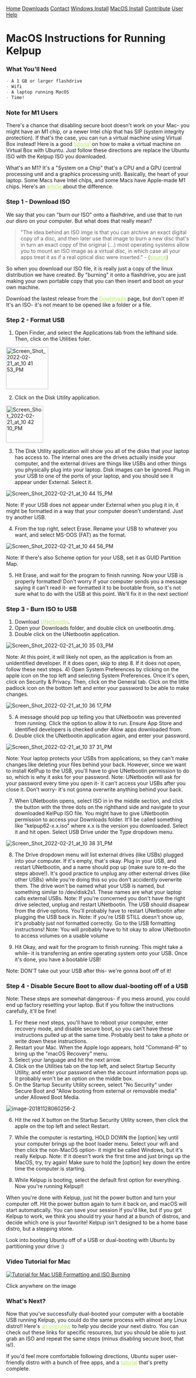 <a href="../Home/index.html" class="btn">Home</a> <a href="Releases.html" class="btn">Downloads</a> <a href="../Contact/contact.html" class="btn">Contact</a> <a href="WindowsDownload.html" class="btn">Windows Install</a> <a href="../Instructions/MacDownload.html" class="btn">MacOS Install</a> <a href="https://github.com/kelpup/woof-CE" class="btn">Contribute</a> <a href="../User/user.html" class="btn">User Help</a> 

# MacOS Instructions for Running Kelpup

### What You'll Need
```markdown
- A 1 GB or larger flashdrive
- Wifi
- A laptop running MacOS
- Time!
```

### Note for M1 Users
There's a chance that disabling secure boot doesn't work on your Mac- you might have an M1 chip, or a newer Intel chip that has SIP (system integrity protection). If that's the case, you can run a virtual machine using Virtual Box instead! Here is a good <a href="https://ubuntu.com/tutorials/how-to-run-ubuntu-desktop-on-a-virtual-machine-using-virtualbox#1-overview" style="color: #b5e853; text-decoration: underline;text-decoration-style: dotted;">tutorial</a> on how to make a virtual machine on Virtual Box with Ubuntu. Just follow these directions are replace the Ubuntu ISO with the Kelpup ISO you downloaded.

What's an M1? It's a "System on a Chip" that's a CPU and a GPU (central processing unit and a graphics processing unit). Basically, the heart of your laptop. Some Macs have Intel chips, and some Macs have Apple-made M1 chips. Here's an <a href="https://www.laptopmag.com/news/apple-m1-vs-intel-cpu-this-is-the-best-processor-for-your-laptop" style="color: #b5e853; text-decoration: underline;text-decoration-style: dotted;">article</a> about the difference.

### Step 1 - Download ISO
We say that you can "burn our ISO" onto a flashdrive, and use that to run our disro on your computer. But what does that really mean? 

> "The idea behind an ISO imge is that you can archive an exact digital copy of a disc, and then later use that image to burn a new disc that's in turn an exact copy of the original (...) most operating systems allow you to mount an ISO image as a virtual disc, in which case all your apps treat it as if a real optical disc were inserted." - (<a href="https://www.howtogeek.com/356714/what-is-an-iso-file-and-how-do-i-open-one/" style="color: #b5e853; text-decoration: underline;text-decoration-style: dotted;">source</a>)

So when you download our ISO file, it is really just a copy of the linux distribution we have created. By "burning" it onto a flashdrive, you are just making your own portable copy that you can then insert and boot on your own machine.

Download the lastest release from the <a href="Releases.html" style="color: #b5e853; text-decoration: underline;text-decoration-style: dotted;">Downloads</a> page, but don't open it! It's an ISO- it's not meant to be opened like a folder or a file.

### Step 2 - Format USB
1) Open Finder, and select the Applications tab from the lefthand side. Then, click on the Utilities foler. 

<img width="115" alt="Screen_Shot_2022-02-21_at_10 41 53_PM" src="https://user-images.githubusercontent.com/65368903/155399733-d08c9905-aa7d-42fe-99d9-4b9870aaff28.png">

2) Click on the Disk Utility application.

<img width="101" alt="Screen_Shot_2022-02-21_at_10 42 10_PM" src="https://user-images.githubusercontent.com/65368903/155399816-1ee4bf06-8504-479c-b9d1-48ec9baab9a5.png">

3) The Disk Utility application will show you all of the disks that your laptop has access to. The internal ones are the drives actually inside your computer, and the external drives are things like USBs and other things you physically plug into your laptop. Disk images can be ignored. Plug in your USB to one of the ports of your laptop, and you should see it appear under External. Select it.

![Screen_Shot_2022-02-21_at_10 44 15_PM](https://user-images.githubusercontent.com/65368903/155399927-b2f7a270-93ce-4c0f-b666-a54091896f97.png)

Note: If your USB does not appear under External when you plug it in, it might be formatted in a way that your computer doesn't understand. Just try another USB.

4) From the top right, select Erase. Rename your USB to whatever you want, and select MS-DOS (FAT) as the format. 

![Screen_Shot_2022-02-21_at_10 44 56_PM](https://user-images.githubusercontent.com/65368903/155400385-4f0f20a1-2858-4e15-b62c-0b81304f224d.png)

Note: If there's also Scheme option for your USB, set it as GUID Partition Map.

5) Hit Erase, and wait for the program to finish running. Now your USB is properly formatted! Don't worry if your computer sends you a message saying it can't read it- we formatted it to be bootable from, so it's not sure what to do with the USB at this point. We'll fix it in the next section!

### Step 3 - Burn ISO to USB
1) Download <a href="https://unetbootin.github.io/" style="color: #b5e853; text-decoration: underline;text-decoration-style: dotted;">UNetbootin</a>.
2) Open your Downloads folder, and double click on unetbootin.dmg.
3) Double click on the UNetbootin application.

![Screen_Shot_2022-02-21_at_10 35 03_PM](https://user-images.githubusercontent.com/65368903/155394722-f4610b68-ae11-4a1f-9c14-539289364ae4.png)

Note: At this point, it will likely not open, as the application is from an unidentified developer. If it does open, skip to step 8. If it does not open, follow these next steps.
4) Open System Preferences by clicking on the apple icon on the top left and selecting System Preferences. Once it's open, click on Security & Privacy. Then, click on the General tab. Click on the little padlock icon on the bottom left and enter your password to be able to make changes.

![Screen_Shot_2022-02-21_at_10 36 17_PM](https://user-images.githubusercontent.com/65368903/155395276-e2dd85cb-19c6-4e06-841c-ab478b48175c.png)

5) A message should pop up telling you that UNetbootin was prevented from running. Click the option to allow it to run. Ensure App Store and identified developers is checked under Allow apps downloaded from.
6) Double click the UNetbootin application again, and enter your password.

![Screen_Shot_2022-02-21_at_10 37 31_PM](https://user-images.githubusercontent.com/65368903/155395731-d83bb767-a24b-45b1-b3e3-7f76f49f8f1c.png)

Note: Your laptop protects your USBs from applications, so they can't make changes like deleting your files behind your back. However, since we want to install KelPup to the USB, you'll have to give UNetbootin permission to do so, which is why it asks for your password.
Note: UNetbootin will ask for your password every time you open it- it can't access your USBs after you close it. Don't worry- it's not gonna overwrite anything behind your back.

7) When UNetbootin opens, select ISO in in the middle section, and click the button with the three dots on the righthand side and navigate to your downloaded KelPup ISO file. You might have to give UNetbootin permission to access your Downloads folder. It'll be called something like "kelpup62-x.x.iso" where x.x is the version you downloaded. Select it and hit open. Select USB Drive under the Type dropdown menu. 

![Screen_Shot_2022-02-21_at_10 38 31_PM](https://user-images.githubusercontent.com/65368903/155396157-3583d5c5-fa8b-45e5-97f6-5e403b22fd6c.png)

8) The Drive dropdown menu will list external drives (like USBs) plugged into your computer. If it's empty, that's okay. Plug in your USB, and restart UNetbootin, and a name should pop up (make sure to re-do the steps above!). It's good practice to unplug any other external drives (like other USBs) while you're doing this so you don't accidently overwrite them. The drive won't be named what your USB is named, but something similar to /dev/disk2s1. These names are what your laptop calls external USBs. 
Note: If you're concerned you don't have the right drive selected, unplug and restart UNetbootin. The USB should disapear from the drive options. You'll probably have to restart UNetbootin after plugging the USB back in.
Note: If you're USB STILL doesn't show up, it's probably just not formatted correctly. Go to the USB formatting instructions!
Note: You will probably have to hit okay to allow UNetbootin to access volumes on a usable volume

9) Hit Okay, and wait for the program to finish running. This might take a while- it is transferring an entire operating system onto your USB. Once it's done, you have a bootable USB! 

Note: DON'T take out your USB after this- we're gonna boot off of it!

### Step 4 - Disable Secure Boot to allow dual-booting off of a USB
Note: These steps are somewhat dangerous- if you mess around, you could end up factory resetting your laptop. But if you follow the instructions carefully, it'll be fine!

1) For these next steps, you'll have to reboot your computer, enter recovery mode, and disable secure boot, so you can't have these instructions pulled up at the same time. Probably best to take a photo or write down these instructions. 
2) Restart your Mac. When the Apple logo appears, hold "Command-R" to bring up the "macOS Recovery" menu. 
3) Select your language and hit the next arrow.
4) Click on the Utilities tab on the top left, and select Startup Security Utility, and enter your password when the account information pops up. It probably won't be an option on the middle box. 
5) On the Startup Security Utility screen, select "No Security" under Secure Boot and "Allow booting from external or removable media" under Allowed Boot Media.

![image-20181128060256-2](https://user-images.githubusercontent.com/65368903/160194400-a378f926-db58-473d-ab2f-37fe43116ca6.png)

6) Hit the red X button on the Startup Security Utility screen, then click the apple on the top left and select Restart. 
7) While the computer is restarting, HOLD DOWN the [option] key until your computer brings up the boot loader menu. Select your wifi and then click the non-MacOS option- it might be called Windows, but it's really Kelpup.
Note: If it doesn't work the first time and just brings up the MacOS, try, try again! Make sure to hold the [option] key down the entire time the computer is starting.

9) While Kelpup is booting, select the default first option for everything. Now you're running Kelpup!!

When you're done with Kelpup, just hit the power button and turn your computer off. Hit the power button again to turn it back on, and macOS will start automatically. You can save your session if you'd like, but if you got Kelpup to work, we think you should try your hand at a bunch of distros, and decide which one is your favorite! Kelpup isn't designed to be a home base distro, but a stepping stone. 

Look into booting Ubuntu off of a USB or dual-booting with Ubuntu by partitioning your drive :)

### Video Tutorial for Mac
[![Tutorial for Mac USB Formatting and ISO Burning](https://img.youtube.com/vi/afqgf71CjMQ/0.jpg)](https://www.youtube.com/watch?v=afqgf71CjMQ)

Click anywhere on the image

### What's Next? 
Now that you've successfully dual-booted your computer with a bootable USB running Kelpup, you could do the same process with almost any Linux distro!! Here's <a href="https://distrowatch.com/dwres.php?resource=major" style="color: #b5e853; text-decoration: underline;text-decoration-style: dotted;">an overview</a> to help you decide your next distro. You can check out these links for specific resources, but you should be able to just grab an ISO and repeat the same steps (minus disabling secure boot, that is!).

If you'd feel more comfortable following directions, Ubuntu super user-friendly distro with a bunch of free apps, and a <a href="https://ubuntu.com/tutorials/create-a-usb-stick-on-macos#1-overview" style="color: #b5e853; text-decoration: underline;text-decoration-style: dotted;">tutorial</a> that's pretty complete. 

